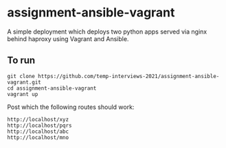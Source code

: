 # assignment-ansible-vagrant


A simple deployment which deploys two python apps served via nginx behind haproxy using Vagrant and Ansible.


## To run
	
	git clone https://github.com/temp-interviews-2021/assignment-ansible-vagrant.git
	cd assignment-ansible-vagrant
	vagrant up

Post which the following routes should work:

	http://localhost/xyz
	http://localhost/pqrs
	http://localhost/abc
	http://localhost/mno


<!-- ## TODO: -->
<!-- use variables instead of hardcoded values in paths, etc. -->
<!-- use supervisor to run the apps instead of nohup. -->
